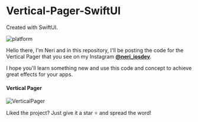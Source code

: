 # Vertical-Pager-SwiftUI
Created with SwiftUI.

![platform](https://img.shields.io/badge/platform-iOS-orange)


Hello there, I'm Neri and in this repository, I'll be posting the code for the Vertical Pager that you see on my Instagram 
    [**@neri_iosdev**](https://www.instagram.com/neri_iosdev/).
    
I hope you'll learn something new and use this code and concept to achieve great effects for your apps.

#### Vertical Pager

![VerticalPager](https://github.com/nerimenebt/Vertical-Pager-SwiftUI/blob/main/verticalPager.gif)

Liked the project? Just give it a star ⭐️ and spread the word!
